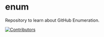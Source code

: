 # enum
Repository to learn about GitHub Enumeration.























































































































































































































































































[![Contributors](https://img.shields.io/badge/Contributors-3-brightgreen)](https://github.com/EurydiceCorp/enum/graphs/contributors)
